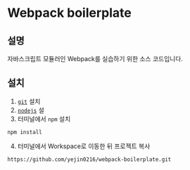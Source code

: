# Webpack boilerplate  

## 설명
자바스크립트 모듈러인 Webpack를 실습하기 위한 소스 코드입니다.

## 설치 
1. [`git`](https://git-scm.com/downloads) 설치 
2. [`nodejs`](https://nodejs.org/ko/) 설
3. 터미널에서 `npm` 설치
  ```
  npm install
  ```
4. 터미널에서 Workspace로 이동한 뒤 프로젝트 복사
  ```
  https://github.com/yejin0216/webpack-boilerplate.git
  ```
